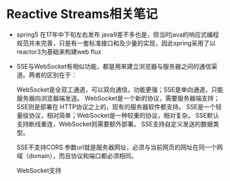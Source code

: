 # Reactive Streams相关笔记



- spring5 在17年中下旬左右发布  java9差不多也是，但当时java的响应式编程规范并未完善，只是有一套标准接口和及少量的实现，因此spring采用了以reactor3为基础来构建web flux

- SSE与WebSocket有相似功能，都是用来建立浏览器与服务器之间的通信渠道。两者的区别在于：

  WebSocket是全双工通道，可以双向通信，功能更强；SSE是单向通道，只能服务器向浏览器端发送。
  WebSocket是一个新的协议，需要服务器端支持；SSE则是部署在 HTTP协议之上的，现有的服务器软件都支持。
  SSE是一个轻量级协议，相对简单；WebSocket是一种较重的协议，相对复杂。
  SSE默认支持断线重连，WebSocket则需要额外部署。
  SSE支持自定义发送的数据类型。

  SSE不支持CORS
  参数url就是服务器网址，必须与当前网页的网址在同一个网域（domain），而且协议和端口都必须相同。

  WebSocket支持
  